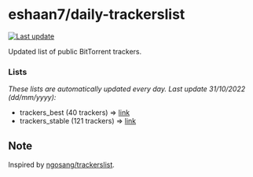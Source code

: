 
# eshaan7/daily-trackerslist 

[![Last update](https://img.shields.io/badge/Last%20update-31/10/2022-blue.svg)](#)

Updated list of public BitTorrent trackers.

### Lists
*These lists are automatically updated every day. Last update 31/10/2022 (_dd/mm/yyyy_):*

* trackers_best (40 trackers) => [link](https://raw.githubusercontent.com/eshaan7/daily-trackerslist/master/trackers_best.txt)
* trackers_stable (121 trackers) => [link](https://raw.githubusercontent.com/eshaan7/daily-trackerslist/master/trackers_stable.txt)

## Note

Inspired by [ngosang/trackerslist](https://github.com/ngosang/trackerslist).
